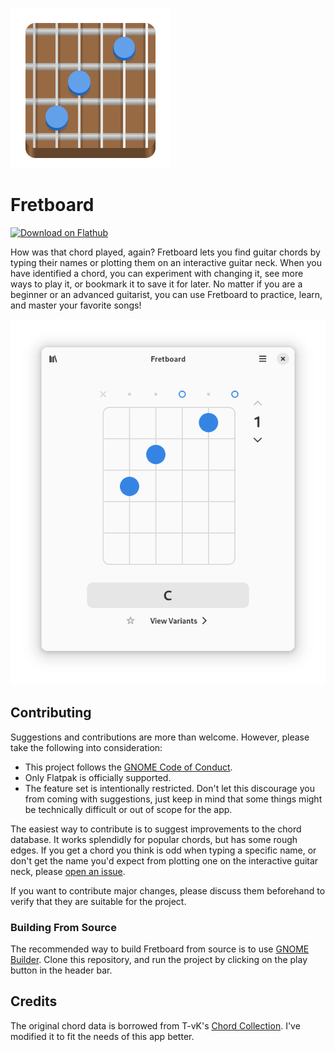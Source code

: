 ![icon](/data/icons/hicolor/scalable/apps/dev.bragefuglseth.Fretboard.svg)

# Fretboard

<a href='https://flathub.org/apps/dev.bragefuglseth.Fretboard'><img width='240' alt='Download on Flathub' src='https://dl.flathub.org/assets/badges/flathub-badge-en.png'/></a>

How was that chord played, again? Fretboard lets you find guitar chords
by typing their names or plotting them on an interactive guitar neck.
When you have identified a chord, you can experiment with changing it,
see more ways to play it, or bookmark it to save it for later. No matter
if you are a beginner or an advanced guitarist, you can use Fretboard to
practice, learn, and master your favorite songs!

![screenshot](/data/screenshots/screenshot-1.png)

## Contributing
Suggestions and contributions are more than welcome. However, please take the following into consideration:

- This project follows the [GNOME Code of Conduct](https://wiki.gnome.org/Foundation/CodeOfConduct).
- Only Flatpak is officially supported.
- The feature set is intentionally restricted. Don't let this discourage you from coming with suggestions, just keep in mind that some things might be technically difficult or out of scope for the app.

The easiest way to contribute is to suggest improvements to the chord database. It works splendidly for popular chords, but has some rough edges. If you get a chord you think is odd when typing a specific name, or don't get the name you'd expect from plotting one on the interactive guitar neck, please [open an issue](https://github.com/bragefuglseth/fretboard/issues).

If you want to contribute major changes, please discuss them beforehand to verify that they are suitable for the project.

### Building From Source
The recommended way to build Fretboard from source is to use [GNOME Builder](https://flathub.org/apps/org.gnome.Builder). Clone this repository, and run the project by clicking on the play button in the header bar.

## Credits
The original chord data is borrowed from T-vK's [Chord Collection](https://github.com/t-vK/chord-collection). I've modified it to fit the needs of this app better.
